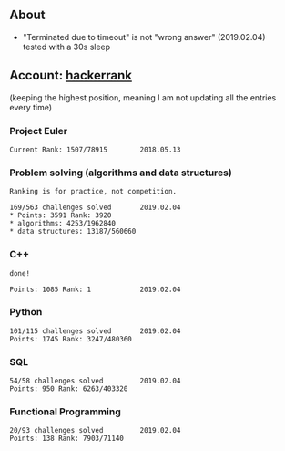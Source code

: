 ## About
  * "Terminated due to timeout" is not "wrong answer" (2019.02.04)    
    tested with a 30s sleep

## Account: [hackerrank](https://www.hackerrank.com/Liviul)
(keeping the highest position, meaning I am not updating all the entries every time)

### Project Euler

    Current Rank: 1507/78915        2018.05.13

### Problem solving (algorithms and data structures)

    Ranking is for practice, not competition.

    169/563 challenges solved       2019.02.04
    * Points: 3591 Rank: 3920
    * algorithms: 4253/1962840
    * data structures: 13187/560660 
    
### C++
    done!

    Points: 1085 Rank: 1            2019.02.04
    
### Python
    
    101/115 challenges solved       2019.02.04
    Points: 1745 Rank: 3247/480360         

### SQL
    
    54/58 challenges solved         2019.02.04
    Points: 950 Rank: 6263/403320

### Functional Programming
    
    20/93 challenges solved         2019.02.04
    Points: 138 Rank: 7903/71140
